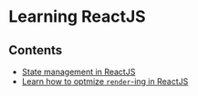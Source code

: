 # Learning ReactJS

## Contents

- [State management in ReactJS](state-management/index.md)
- [Learn how to optmize `render`-ing in ReactJS](no-wasted-rendering/index.md)
